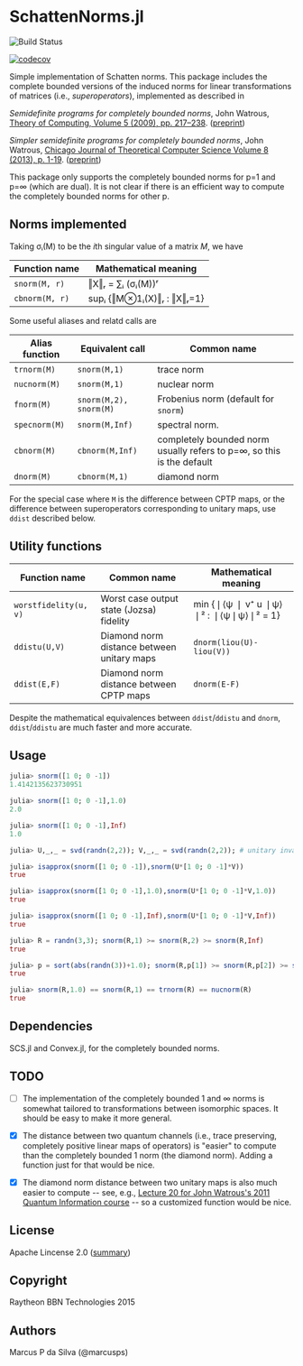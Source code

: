 # SchattenNorms.jl

![Build Status](https://github.com/BBN-Q/SchattenNorms.jl/workflows/CI/badge.svg)

[![codecov](https://codecov.io/gh/BBN-Q/SchattenNorms.jl/branch/master/graph/badge.svg?token=Eza31czrf0)](https://codecov.io/gh/BBN-Q/SchattenNorms.jl)

Simple implementation of Schatten norms. This package includes the
complete bounded versions of the induced norms for linear
transformations of matrices (i.e., *superoperators*), implemented as
described in

*Semidefinite programs for completely bounded norms*, John Watrous, [Theory of Computing, Volume 5 (2009), pp. 217–238](http://theoryofcomputing.org/articles/v005a011/). ([preprint](http://arxiv.org/abs/0901.4709))

*Simpler semidefinite programs for completely bounded norms*, John Watrous, [Chicago Journal of Theoretical Computer Science Volume 8 (2013), p. 1-19](http://cjtcs.cs.uchicago.edu/articles/2013/8/contents.html). ([preprint](http://arxiv.org/abs/1207.5726))

This package only supports the completely bounded norms for p=1 and
p=∞ (which are dual). It is not clear if there is an efficient way to
compute the completely bounded norms for other p.

## Norms implemented

Taking σᵢ(M) to be the *i*th singular value of a matrix *M*, we have

Function name | Mathematical meaning
--------------|---------------------
`snorm(M, r)`   | ‖X‖ᵣ = ∑ᵢ (σᵢ(M))ʳ
`cbnorm(M, r)`  | supᵢ {‖M⊗1ᵢ(X)‖ᵣ  :  ‖X‖ᵣ=1}

Some useful aliases and relatd calls are

Alias function | Equivalent call | Common name
---------------|-----------------|------------
`trnorm(M)` | `snorm(M,1)` | trace norm
`nucnorm(M)` | `snorm(M,1)` | nuclear norm
`fnorm(M)` | `snorm(M,2), snorm(M)` | Frobenius norm (default for `snorm`)
`specnorm(M)` | `snorm(M,Inf)` | spectral norm. 
`cbnorm(M)` | `cbnorm(M,Inf)` | completely bounded norm usually refers to p=∞, so this is the default
`dnorm(M)` | `cbnorm(M,1)` | diamond norm

For the special case where `M` is the difference between CPTP maps, or
the difference between superoperators corresponding to unitary maps,
use `ddist` described below.

## Utility functions

Function name | Common name | Mathematical meaning
--------------|-------------|--------
`worstfidelity(u, v)` | Worst case output state (Jozsa) fidelity | min {❘⟨ψ ❘ v⁺ u ❘ψ⟩❘² : ❘⟨ψ❘ψ⟩❘² = 1}
`ddistu(U,V)` | Diamond norm distance between unitary maps | `dnorm(liou(U)-liou(V))`
`ddist(E,F)` | Diamond norm distance between CPTP maps| `dnorm(E-F)`

Despite the mathematical equivalences between `ddist`/`ddistu` and `dnorm`,
`ddist`/`ddistu` are much faster and more accurate.

## Usage

```julia
julia> snorm([1 0; 0 -1])
1.4142135623730951

julia> snorm([1 0; 0 -1],1.0)
2.0

julia> snorm([1 0; 0 -1],Inf)
1.0

julia> U,_,_ = svd(randn(2,2)); V,_,_ = svd(randn(2,2)); # unitary invariance

julia> isapprox(snorm([1 0; 0 -1]),snorm(U*[1 0; 0 -1]*V))
true

julia> isapprox(snorm([1 0; 0 -1],1.0),snorm(U*[1 0; 0 -1]*V,1.0))
true

julia> isapprox(snorm([1 0; 0 -1],Inf),snorm(U*[1 0; 0 -1]*V,Inf))
true

julia> R = randn(3,3); snorm(R,1) >= snorm(R,2) >= snorm(R,Inf)
true

julia> p = sort(abs(randn(3))+1.0); snorm(R,p[1]) >= snorm(R,p[2]) >= snorm(R,p[3])
true

julia> snorm(R,1.0) == snorm(R,1) == trnorm(R) == nucnorm(R)
true
```
   
## Dependencies

SCS.jl and Convex.jl, for the completely bounded norms.

## TODO

* [ ] The implementation of the completely bounded 1 and ∞ norms is
  somewhat tailored to transformations between isomorphic spaces. It
  should be easy to make it more general.

* [X] The distance between two quantum channels (i.e., trace preserving,
  completely positive linear maps of operators) is "easier" to compute
  than the completely bounded 1 norm (the diamond norm). Adding a
  function just for that would be nice.

* [X] The diamond norm distance between two unitary maps is also much easier to compute -- see, e.g., [Lecture 20 for John Watrous's 2011 Quantum Information course](https://cs.uwaterloo.ca/~watrous/CS766/LectureNotes/20.pdf) -- so a customized function would be nice.

## License

Apache Lincense 2.0 ([summary](https://tldrlegal.com/license/apache-license-2.0-(apache-2.0)))

## Copyright

Raytheon BBN Technologies 2015

## Authors

Marcus P da Silva (@marcusps)
